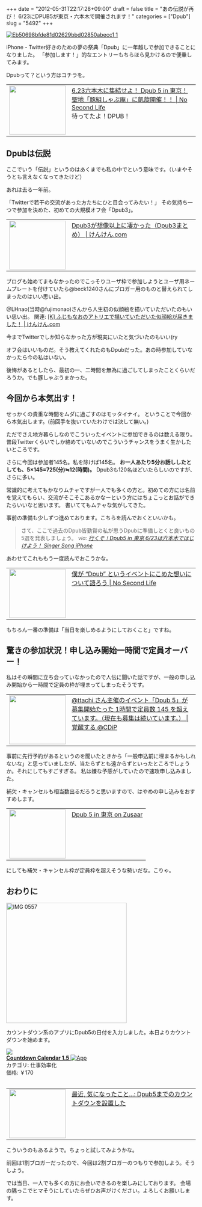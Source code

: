 +++
date = "2012-05-31T22:17:28+09:00"
draft = false
title = "あの伝説が再び！ 6/23にDPUB5が東京・六本木で開催されます！"
categories = ["Dpub"]
slug = "5492"
+++

<div class="center"><a href="http://knk-n.com/images/2012/05/eb50698bfde81d02629bbd02850abecc1-1.jpg"><img src="http://knk-n.com/images/2012/05/eb50698bfde81d02629bbd02850abecc1-1.jpg" alt="Eb50698bfde81d02629bbd02850abecc1 1" title="eb50698bfde81d02629bbd02850abecc1-1.jpg" border="0" width="" height="" /></a></div>

iPhone・Twitter好きのための夢の祭典「Dpub」に一年越しで参加できることになりました。
「参加します！」的なエントリーもちらほら見かけるので便乗してみます。

Dpubって？という方はコチラを。

<table width="100%"><td valign="top" width="150"><a href="http://www.ttcbn.net/no_second_life/archives/23231" target="_blank"><img border="0" src="http://capture.heartrails.com/150x130/shadow?http://www.ttcbn.net/no_second_life/archives/23231" alt="" width="150" height="130" /></a></td><td valign="top"><a  href="http://www.ttcbn.net/no_second_life/archives/23231" target="_blank">6.23六本木に集結せよ！ Dpub 5 in 東京！ 聖地「豚組しゃぶ庵」に凱旋開催！！ | No Second Life</a><script type="text/javascript">var url = "http://www.ttcbn.net/no_second_life/archives/23231";</script><script src="http://api.b.st-hatena.com/entry.count?url=http://www.ttcbn.net/no_second_life/archives/23231&callback=hatebTxt"></script><br />待ってたよ！DPUB！
</td></table><!--more--><h2>Dpubは伝説</h2>
ここでいう「伝説」というのはあくまでも私の中でという意味です。（いまやそうとも言えなくなってきたけど）

あれは去る一年前。

「Twitterで若干の交流があった方たちにひと目会ってみたい！」
その気持ち一つで参加を決めた、初めての大規模オフ会「Dpub3」。

<table width="100%"><td valign="top" width="150"><a href="http://knk-n.com/2011/06/19/dpub3/" target="_blank"><img border="0" src="http://capture.heartrails.com/150x130/shadow?http://knk-n.com/2011/06/19/dpub3/" alt="" width="150" height="130" /></a></td><td valign="top"><a  href="http://knk-n.com/2011/06/19/dpub3/" target="_blank">Dpub3が想像以上に凄かった（Dpub3まとめ） | けんけん.com</a><script type="text/javascript">var url = "http://knk-n.com/2011/06/19/dpub3/";</script><script src="http://api.b.st-hatena.com/entry.count?url=http://knk-n.com/2011/06/19/dpub3/&callback=hatebTxt"></script>
</td></table>

ブログも始めてまもなかったのでこっそりユーザ枠で参加しようとユーザ用ネームプレートを付けていたら@beck1240さんにブロガー用のものと替えられてしまったのはいい思い出。

@LHnao(当時@fujimonao)さんから人生初の似顔絵を描いていただいたのもいい思い出。
関連: <a  href="http://knk-n.com/2012/05/07/new_likeness_drawn_by_fujimonaos_atelier/" target="_blank">[K] ふじもなおのアトリエで描いていただいた似顔絵が届きました！ | けんけん.com</a><script type="text/javascript">var url = "http://knk-n.com/2012/05/07/new_likeness_drawn_by_fujimonaos_atelier/";</script><script src="http://api.b.st-hatena.com/entry.count?url=http://knk-n.com/2012/05/07/new_likeness_drawn_by_fujimonaos_atelier/&callback=hatebTxt"></script>

今までTwitterでしか知らなかった方が現実にいたと気づいたのもいい(ry

オフ会はいいものだ。そう教えてくれたのもDpubだった。あの時参加していなかったら今の私はいない。

後悔があるとしたら、最初の一、二時間を無為に過ごしてしまったことくらいだろうか。でも豚しゃぶうまかった。

<h2>今回から本気出す！</h2>
せっかくの貴重な時間をムダに過ごすのはモッタイナイ。
ということで今回から本気出します。(前回手を抜いていたわけでは決して無い。)

ただでさえ地方暮らしなのでこういったイベントに参加できるのは数える限り。普段Twitterくらいでしか絡めていないのでこういうチャンスをうまく生かしたいところです。

さらに今回は参加者145名。私を除けば145名。
<strong>お一人あたり5分お話ししたとしても、5×145=725(分)≒12(時間)。</strong>
Dpub3も120名ほどいたらしいのですが、さらに多い。

常識的に考えてもかなりムチャですが一人でも多くの方と。初めての方には名前を覚えてもらい、交流がそこそこあるかなーという方にはちょこっとお話ができたらいいなと思います。
書いててもムチャな気がしてきた。

事前の準備も少しずつ進めております。こちらを読んでおくといいかも。

<blockquote cite="http://kuracyan.net/archives/14197" title="行くぞ！Dpub5 in 東京 6/23は六本木ではじけよう！ Singer Song iPhone">
さて、ここで過去のDpub皆勤賞の私が思うDpubに準備しとくと良いもの5選を発表しましょう。
<cite>via: <a href="http://kuracyan.net/archives/14197" target="_blank">行くぞ！Dpub5 in 東京 6/23は六本木ではじけよう！ Singer Song iPhone</a></cite>
</blockquote>

あわせてこれももう一度読んでおこうかな。
<table width="100%"><td valign="top" width="150"><a href="http://www.ttcbn.net/no_second_life/archives/20523" target="_blank"><img border="0" src="http://capture.heartrails.com/150x130/shadow?http://www.ttcbn.net/no_second_life/archives/20523" alt="" width="150" height="130" /></a></td><td valign="top"><a  href="http://www.ttcbn.net/no_second_life/archives/20523" target="_blank">僕が “Dpub” というイベントにこめた想いについて語ろう | No Second Life</a><script type="text/javascript">var url = "http://www.ttcbn.net/no_second_life/archives/20523";</script><script src="http://api.b.st-hatena.com/entry.count?url=http://www.ttcbn.net/no_second_life/archives/20523&callback=hatebTxt"></script>
</td></table>

もちろん一番の準備は「当日を楽しめるようにしておくこと」ですね。

<h2>驚きの参加状況！申し込み開始一時間で定員オーバー！</h2>
私はその瞬間に立ち会っていなかったので人伝に聞いた話ですが、一般の申し込み開始から一時間で定員の枠が埋まってしまったそうです。

<table width="100%"><td valign="top" width="150"><a href="http://www.donpy.net/events/15967.html" target="_blank"><img border="0" src="http://capture.heartrails.com/150x130/shadow?http://www.donpy.net/events/15967.html" alt="" width="150" height="130" /></a></td><td valign="top"><a  href="http://www.donpy.net/events/15967.html" target="_blank">@ttachi さん主催のイベント「Dpub 5」が募集開始たった 1時間で定員数 145 を超えています。（現在も募集は続いています。） | 覚醒する @CDiP</a><script type="text/javascript">var url = "http://www.donpy.net/events/15967.html";</script><script src="http://api.b.st-hatena.com/entry.count?url=http://www.donpy.net/events/15967.html&callback=hatebTxt"></script>
</td></table>

事前に先行予約があるというのを聞いたときから「一般申込前に埋まるかもしれないな」と思っていましたが、当たらずとも遠からずといったところでしょうか。それにしてもすごすぎる。
私は嫌な予感がしていたので速攻申し込みました。

補欠・キャンセルも相当数出るだろうと思いますので、はやめの申し込みをおすすめします。

<table width="100%"><td valign="top" width="150"><a href="http://www.zusaar.com/event/308007" target="_blank"><img border="0" src="http://capture.heartrails.com/150x130/shadow?http://www.zusaar.com/event/308007" alt="" width="150" height="130" /></a></td><td valign="top"><a  href="http://www.zusaar.com/event/308007" target="_blank">Dpub 5 in 東京 on Zusaar</a><script type="text/javascript">var url = "http://www.zusaar.com/event/308007";</script><script src="http://api.b.st-hatena.com/entry.count?url=http://www.zusaar.com/event/308007&callback=hatebTxt"></script>
</td></table>

にしても補欠・キャンセル枠が定員枠を超えそうな勢いだな。こりゃ。

<h2>おわりに</h2>
<div class="center"><a href="http://knk-n.com/images/2012/05/IMG_0557.jpg"><img src="http://knk-n.com/images/2012/05/IMG_0557.jpg" alt="IMG 0557" title="IMG_0557.jpg" border="0" width="320" height="auto" /></a></div>

カウントダウン系のアプリにDpub5の日付を入力しました。本日よりカウントダウンを始めます。
<table class="appstorehelper">
<a href="http://itunes.apple.com/jp/app/countdown-calendar/id311396436?mt=8&uo=4" rel="nofollow" target="_blank"><img class="appstorehelper_appicn" src="http://a3.mzstatic.com/us/r1000/056/Purple/66/3d/3e/mzi.mfbhhljd.jpg" /></a><div class="appstorehelper_text"><a href="http://itunes.apple.com/jp/app/countdown-calendar/id311396436?mt=8&uo=4" rel="nofollow" target="_blank"><b>Countdown Calendar 1.5</b> <img alt="App" src="http://ax.phobos.apple.com.edgesuite.net/ja_jp/images/web/linkmaker/badge_appstore-sm.gif" style="vertical-align: text-bottom;" /></b></a><br />カテゴリ: 仕事効率化<br />価格: &#65509;170<br clear="all" /></div>
</table>

<table width="100%"><td valign="top" width="150"><a href="http://azur256.blogspot.com/2012/05/dpub5.html" target="_blank"><img border="0" src="http://capture.heartrails.com/150x130/shadow?http://azur256.blogspot.com/2012/05/dpub5.html" alt="" width="150" height="130" /></a></td><td valign="top"><a  href="http://azur256.blogspot.com/2012/05/dpub5.html" target="_blank">最近, 気になったこと...: Dpub5までのカウントダウンを設置した</a><script type="text/javascript">var url = "http://azur256.blogspot.com/2012/05/dpub5.html";</script><script src="http://api.b.st-hatena.com/entry.count?url=http://azur256.blogspot.com/2012/05/dpub5.html&callback=hatebTxt"></script>
</td></table>
こういうのもあるようで。ちょっと試してみようかな。

前回は1割ブロガーだったので、今回は2割ブロガーのつもりで参加しよう。そうしよう。

では当日、一人でも多くの方にお会いできるのを楽しみにしております。
会場の隅っこでヒマそうにしていたらぜひお声がけください。よろしくお願いします。
